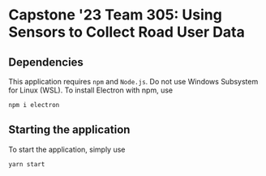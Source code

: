 # Capstone '23 Team 305: Using Sensors to Collect Road User Data

## Dependencies
This application requires `npm` and `Node.js`.
Do not use Windows Subsystem for Linux (WSL).
To install Electron with npm, use
```
npm i electron
```

## Starting the application
To start the application, simply use
```
yarn start
```
